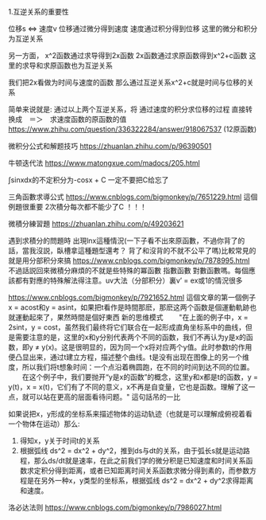 1.互逆关系的重要性

位移s <=> 速度v 
位移通过微分得到速度
速度通过积分得到位移
这里的微分和积分为互逆关系

另一方面，
x^2函数通过求导得到2x函数
2x函数通过求原函数得到x^2+c函数
这里的求导和求原函数也为互逆关系

我们把2x看做为时间与速度的函数
那么通过互逆关系x^2+c就是时间与位移的关系

简单来说就是: 通过以上两个互逆关系，将 通过速度的积分求位移的过程 直接转换成　＝＞　求速度函数的原函数的值
https://www.zhihu.com/question/336322284/answer/918067537 (12原函数)


微积分公式和解题技巧 https://zhuanlan.zhihu.com/p/96390501

牛顿迭代法 https://www.matongxue.com/madocs/205.html

∫sinxdx的不定积分为-cosx + C 一定不要把C给忘了

三角函數求導公式 https://www.cnblogs.com/bigmonkey/p/7651229.html  這個例題很重要 2次積分每次都不能少了C ！！！

微積分練習題 https://zhuanlan.zhihu.com/p/49203621

遇到求積分的問題時 出現lnx這種情況(一下子看不出來原函數，不過你背了的話，當我沒説，臥槽拿這種題型還考？ 背了和沒背的不就不公平了嗎)比較常見的就是用分部积分來搞 https://www.cnblogs.com/bigmonkey/p/7878995.html 不過話説回來微積分麻煩的不就是些特殊的冪函數 指數函數 對數函數嗎。每個應該都有對應的特殊解法得注意。uv大法（分部积分）裏v’ = ex或1的情況很多

https://www.cnblogs.com/bigmonkey/p/7921652.html 這個文章的第一個例子 x = acost和y = asint，如果把t看作是時間那麽，那麽这两个函数是個運動軌跡也就運動起來了，果然時間是個好東西
新的思维模式
　　"在上面的例子中，x = 2sint，y = cost，虽然我们最终将它们联合在一起形成直角坐标系中的曲线，但是需要注意的是，这里的x和y分别代表两个不同的函数，我们不再认为y是x的函数，即y ≠ y(x)。这是很明显的，因为同一个x将对应两个y值。此时参数t的作用便凸显出来，通过t建立方程，描述整个曲线。t是没有出现在图像上的另一个维度，所以我们将t想象时间：一个点沿着椭圆跑，在不同的时间到达不同的位置。
　　在这个例子中，我们要抛开“y是x的函数”的概念，这里y和x都是t的函数，y = y(t)，x = x(t)，它们有了不同的意义，x不再是自变量，它也是函数。理解了这一点，就可以站在更高的层面看待问题。"  這句話吊的一比
  
如果说把x，y形成的坐标系来描述物体的运动轨迹（也就是可以理解成俯视着看一个物体在运动）那么:
1. 得知x，y关于时间t的关系
2. 根据弧线 ds^2 = dx^2 + dy^2，推到ds与dt的关系，由于弧长s就是运动路程，那么ds/dt就是速率，在此之前我们学的微分积是已知速度和时间关系函数求定积分得到距离，或者已知距离时间关系函数求微分得到素的，而参数方程是在另外一种x，y类型的坐标系，根据弧线 ds^2 = dx^2 + dy^2求得距离和速度。

洛必达法则 https://www.cnblogs.com/bigmonkey/p/7986027.html
